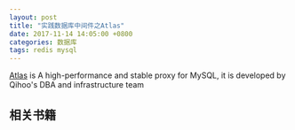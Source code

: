 ```yaml
---
layout: post
title: "实践数据库中间件之Atlas"
date: 2017-11-14 14:05:00 +0800
categories: 数据库
tags: redis mysql
---
```


[Atlas](https://github.com/Qihoo360/Atlas) is A high-performance and stable proxy for MySQL, it is developed by Qihoo's DBA and infrastructure team


## 相关书籍

